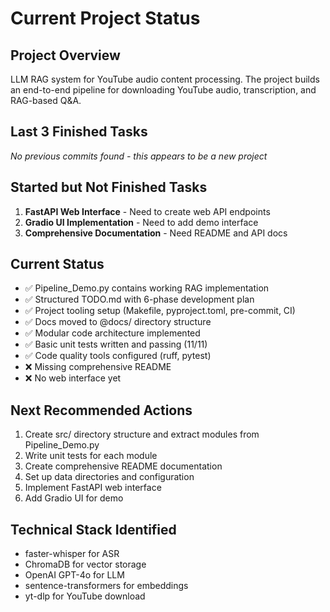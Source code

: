 # Current Project Status

## Project Overview
LLM RAG system for YouTube audio content processing. The project builds an end-to-end pipeline for downloading YouTube audio, transcription, and RAG-based Q&A.

## Last 3 Finished Tasks
*No previous commits found - this appears to be a new project*

## Started but Not Finished Tasks
1. **FastAPI Web Interface** - Need to create web API endpoints
2. **Gradio UI Implementation** - Need to add demo interface
3. **Comprehensive Documentation** - Need README and API docs

## Current Status
- ✅ Pipeline_Demo.py contains working RAG implementation
- ✅ Structured TODO.md with 6-phase development plan
- ✅ Project tooling setup (Makefile, pyproject.toml, pre-commit, CI)
- ✅ Docs moved to @docs/ directory structure
- ✅ Modular code architecture implemented
- ✅ Basic unit tests written and passing (11/11)
- ✅ Code quality tools configured (ruff, pytest)
- ❌ Missing comprehensive README
- ❌ No web interface yet

## Next Recommended Actions
1. Create src/ directory structure and extract modules from Pipeline_Demo.py
2. Write unit tests for each module
3. Create comprehensive README documentation
4. Set up data directories and configuration
5. Implement FastAPI web interface
6. Add Gradio UI for demo

## Technical Stack Identified
- faster-whisper for ASR
- ChromaDB for vector storage
- OpenAI GPT-4o for LLM
- sentence-transformers for embeddings
- yt-dlp for YouTube download